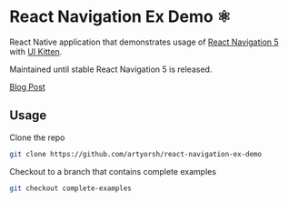 # React Navigation Ex Demo ⚛️

React Native application that demonstrates usage of [React Navigation 5][link:react-navigation-ex] with [UI Kitten][link:ui-kitten]. 

Maintained until stable React Navigation 5 is released.

[Blog Post][link:blog-post]

## Usage

Clone the repo
```bash
git clone https://github.com/artyorsh/react-navigation-ex-demo
```

Checkout to a branch that contains complete examples
```bash
git checkout complete-examples
```

[link:react-navigation-ex]: https://github.com/react-navigation/navigation-ex
[link:ui-kitten]: https://github.com/akveo/react-native-ui-kitten
[link:blog-post]: https://reactnavigation.org/blog/2019/11/04/using-react-navigation-5-with-ui-kitten.html
